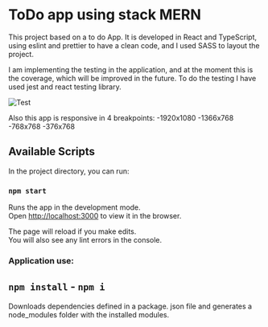 # ToDo app using stack MERN

This project based on a to do App.
It is developed in React and TypeScript, using eslint and prettier to have a clean code, and I used SASS to layout the project.

I am implementing the testing in the application, and at the moment this is the coverage, which will be improved in the future.
To do the testing I have used jest and react testing library.

![Test](https://user-images.githubusercontent.com/97446310/162349825-d2d21753-196b-493d-8828-dae8e3738a76.PNG)

Also this app is responsive in 4 breakpoints:
-1920x1080
-1366x768
-768x768
-376x768

## Available Scripts

In the project directory, you can run:

### `npm start`

Runs the app in the development mode.\
Open [http://localhost:3000](http://localhost:3000) to view it in the browser.

The page will reload if you make edits.\
You will also see any lint errors in the console.

### Application use:

## `npm install` - `npm i`

Downloads dependencies defined in a package. json file and generates a node_modules folder with the installed modules.
